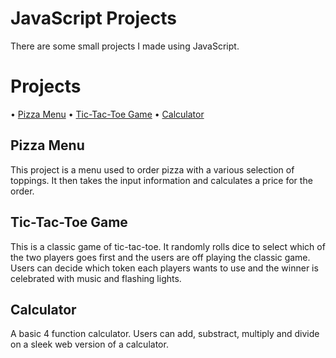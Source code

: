 # JavaScript Projects
There are some small projects I made using JavaScript.

# Projects
• [Pizza Menu](https://github.com/prashanthlalan/JavaScript-Projects/tree/main/Basic%20JavaScript%20Projects/Pizza_Project)
• [Tic-Tac-Toe Game](https://github.com/prashanthlalan/JavaScript-Projects/tree/main/Basic%20JavaScript%20Projects/TicTacToe)
• [Calculator](https://github.com/prashanthlalan/JavaScript-Projects/tree/main/Basic%20JavaScript%20Projects/Calculator)

## Pizza Menu
This project is a menu used to order pizza with a various selection of toppings. It then takes the input information and calculates a price for the order.  

## Tic-Tac-Toe Game
This is a classic game of tic-tac-toe. It randomly rolls dice to select which of the two players goes first and the users are off playing the classic game. Users can decide which token each players wants to use and the winner is celebrated with music and flashing lights.

## Calculator
A basic 4 function calculator. Users can add, substract, multiply and divide on a sleek web version of a calculator.